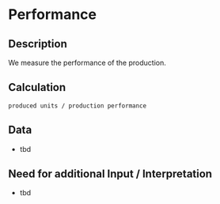 # Performance

## Description
We measure the performance of the production.

## Calculation
`produced units / production performance`

## Data
* tbd

## Need for additional Input / Interpretation
* tbd
